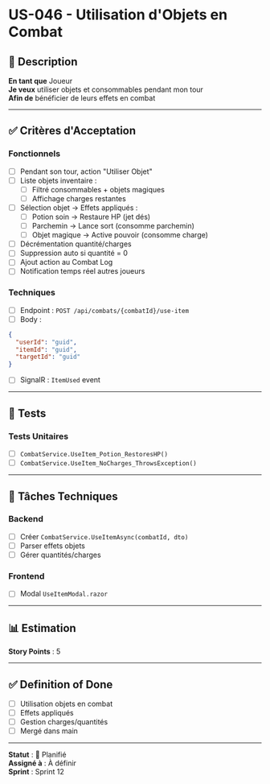 # US-046 - Utilisation d'Objets en Combat

## 📝 Description

**En tant que** Joueur  
**Je veux** utiliser objets et consommables pendant mon tour  
**Afin de** bénéficier de leurs effets en combat

---

## ✅ Critères d'Acceptation

### Fonctionnels
- [ ] Pendant son tour, action "Utiliser Objet"
- [ ] Liste objets inventaire :
  - [ ] Filtré consommables + objets magiques
  - [ ] Affichage charges restantes
- [ ] Sélection objet → Effets appliqués :
  - [ ] Potion soin → Restaure HP (jet dés)
  - [ ] Parchemin → Lance sort (consomme parchemin)
  - [ ] Objet magique → Active pouvoir (consomme charge)
- [ ] Décrémentation quantité/charges
- [ ] Suppression auto si quantité = 0
- [ ] Ajout action au Combat Log
- [ ] Notification temps réel autres joueurs

### Techniques
- [ ] Endpoint : `POST /api/combats/{combatId}/use-item`
- [ ] Body :
```json
{
  "userId": "guid",
  "itemId": "guid",
  "targetId": "guid"
}
```
- [ ] SignalR : `ItemUsed` event

---

## 🧪 Tests

### Tests Unitaires
- [ ] `CombatService.UseItem_Potion_RestoresHP()`
- [ ] `CombatService.UseItem_NoCharges_ThrowsException()`

---

## 🔧 Tâches Techniques

### Backend
- [ ] Créer `CombatService.UseItemAsync(combatId, dto)`
- [ ] Parser effets objets
- [ ] Gérer quantités/charges

### Frontend
- [ ] Modal `UseItemModal.razor`

---

## 📊 Estimation

**Story Points** : 5

---

## ✅ Definition of Done

- [ ] Utilisation objets en combat
- [ ] Effets appliqués
- [ ] Gestion charges/quantités
- [ ] Mergé dans main

---

**Statut** : 📝 Planifié  
**Assigné à** : À définir  
**Sprint** : Sprint 12
